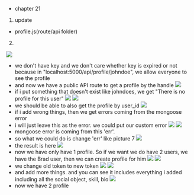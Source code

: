 - chapter 21
1. update
- profile.js(route/api folder)

2.
![](images/more-profile-api-routes-1.png)
- we don't have key and we don't care whether key is expired or not because in "localhost:5000/api/profile/johndoe", we allow everyone to see the profile
- and now we have a public API route to get a profile by the handle
![](images/more-profile-api-routes-2.png)
- if i put something that doesn't exist like johndoes, we get "There is no profile for this user"
![](images/more-profile-api-routes-3.png)
![](images/more-profile-api-routes-4.png)
- we should be able to also get the profile by user_id
![](images/more-profile-api-routes-5.png)
- if i add wrong things, then we get errors coming from the mongoose error
- i will just leave this as the error. we could put our custom error
![](images/more-profile-api-routes-6.png)
![](images/more-profile-api-routes-7.png)
- mongoose error is coming from this 'err'.
- so what we could do is change 'err' like picture 7
![](images/more-profile-api-routes-8.png)
- the result is here
![](images/more-profile-api-routes-9.png)
- now we have only have 1 profile. So if we want we do have 2 users, we have the Brad user, then we can create profile for him
![](images/more-profile-api-routes-10.png)
![](images/more-profile-api-routes-11.png)
- we change old token to new token 
![](images/more-profile-api-routes-12.png)
![](images/more-profile-api-routes-13.png)
- and add more things. and you can see it includes everything i added including all the social object, skill, bio
![](images/more-profile-api-routes-14.png)
- now we have 2 profile
